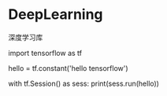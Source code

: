 # DeepLearning
深度学习库

import tensorflow as tf

hello = tf.constant('hello tensorflow')

with tf.Session() as sess:
  print(sess.run(hello))
